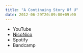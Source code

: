 ```yaml
---
title: "A Continuing Story Of U"
date: 2012-06-29T20:09:00+09:00
---
```


- YouTube
- [NicoNico](https://nico.ms/sm18220987)
- Spotify
- Bandcamp

